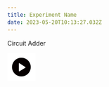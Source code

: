 ```yaml
---
title: Experiment Name
date: 2023-05-20T10:13:27.032Z
---
```

Circuit Adder

![](/experiment/images/icons8-play-button-circled-64.png)